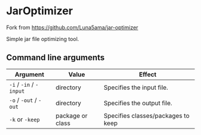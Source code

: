 # JarOptimizer
Fork from https://github.com/Luna5ama/jar-optimizer

Simple jar file optimizing tool.

## Command line arguments
| Argument                | Value            | Effect                             |
|-------------------------|------------------|------------------------------------|
| `-i` / `-in` / `-input` | directory        | Specifies the input file.          |
| `-o` / `-out` / `-out`  | directory        | Specifies the output file.         |
| `-k` or `-keep`         | package or class | Specifies classes/packages to keep |